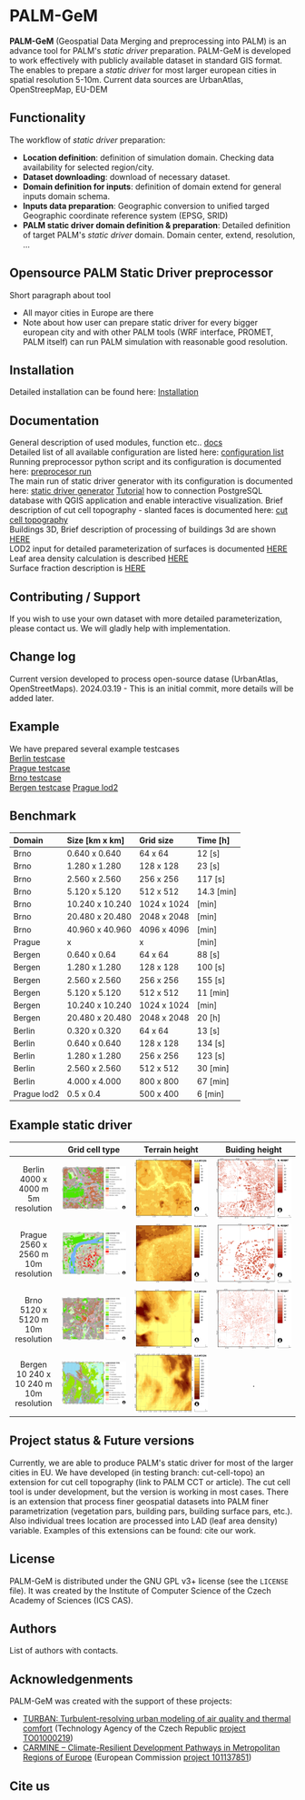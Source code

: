 PALM-GeM
=============================================================
**PALM-GeM** (Geospatial Data Merging and preprocessing into PALM) is an advance tool for PALM's *static driver* preparation. PALM-GeM is developed to work effectively with publicly available dataset in standard GIS format. The enables to prepare a *static driver* for most larger european cities in spatial resolution 5-10m. Current data sources are UrbanAtlas, OpenStreepMap, EU-DEM

## Functionality
The workflow of *static driver* preparation:
- **Location definition**: definition of simulation domain. Checking data availability for selected region/city. 
- **Dataset downloading**: download of necessary dataset.
- **Domain definition for inputs**: definition of domain extend for general inputs domain schema.
- **Inputs data preparation**: Geographic conversion to unified targed Geographic coordinate reference system (EPSG, SRID)
- **PALM static driver domain definition & preparation**: Detailed definition of target PALM's *static driver* domain. Domain center, extend, resolution, ...

## Opensource PALM Static Driver preprocessor
Short paragraph about tool
* All mayor cities in Europe are there
* Note about how user can prepare static driver for every bigger european city and with other PALM tools (WRF interface, PROMET, PALM itself) can run PALM simulation with reasonable good resolution.

## Installation
Detailed installation can be found here: [Installation](docs/install.md)

## Documentation
General description of used modules, function etc.. [docs](docs/general.md) \
Detailed list of all available configuration are listed here: [configuration list](docs/configuration_docs.md) \
Running preprocessor python script and its configuration is documented here: [preprocesor run](docs/run_preprocessor.md) \
The main run of static driver generator with its configuration is documented here: [static driver generator](docs/run_palm_static_driver.md)
[Tutorial](docs/visuallization.md) how to connection PostgreSQL database with QGIS application and enable interactive visualization.
Brief description of cut cell topography - slanted faces is documented here: [cut cell topography](docs/cut_cell_topo.md) \
Buildings 3D, Brief description of processing of buildings 3d are shown [HERE](docs/buildings_3d.md) \
LOD2 input for detailed parameterization of surfaces is documented [HERE](docs/lod2.md) \
Leaf area density calculation is described [HERE](docs/lad.md) \
Surface fraction description is [HERE](docs/surf_frac.md)

## Contributing / Support
If you wish to use your own dataset with more detailed parameterization, please contact us. We will gladly help with implementation.

## Change log
Current version developed to process open-source datase (UrbanAtlas, OpenStreetMaps).
2024.03.19 - This is an initial commit, more details will be added later.

## Example
We have prepared several example testcases \
[Berlin testcase](examples/berlin/README.md) \
[Prague testcase](examples/prague/README.md) \
[Brno testcase](examples/brno/README.md) \
[Bergen testcase](examples/bergen/README.md)
[Prague lod2](examples/prague_lod2/prague_lod2.md)

## Benchmark
| Domain | Size [km x km] | Grid size | Time [h] |
|:------------------|:---------------|:---------------|:----------|
| Brno | 0.640 x 0.640 | 64 x 64 | 12 [s] |
| Brno | 1.280 x 1.280 | 128 x 128 | 23 [s] |
| Brno | 2.560 x 2.560 | 256 x 256 | 117 [s] |
| Brno | 5.120 x 5.120 | 512 x 512 | 14.3 [min] |
| Brno | 10.240 x 10.240 | 1024 x 1024 |  [min] |
| Brno | 20.480 x 20.480 | 2048 x 2048 |  [min] |
| Brno | 40.960 x 40.960 | 4096 x 4096 |  [min] |
| Prague |  x  |  x  |  [min] |
| Bergen | 0.640 x 0.64 | 64 x 64 |  88 [s] |
| Bergen | 1.280 x 1.280 | 128 x 128 | 100  [s] |
| Bergen | 2.560 x 2.560 | 256 x 256 | 155 [s] |
| Bergen | 5.120 x 5.120 | 512 x 512 | 11 [min] |
| Bergen | 10.240 x 10.240 | 1024 x 1024 |  [min] |
| Bergen | 20.480 x 20.480 | 2048 x 2048 | 20 [h] |
| Berlin | 0.320 x 0.320 | 64 x 64 | 13 [s] |
| Berlin | 0.640 x 0.640 | 128 x 128 | 134 [s] |
| Berlin | 1.280 x 1.280 | 256 x 256 | 123 [s] |
| Berlin | 2.560 x 2.560 | 512 x 512 | 30 [min] |
| Berlin | 4.000 x 4.000 | 800 x 800 | 67 [min] |
| Prague lod2 | 0.5 x 0.4 | 500 x 400 | 6 [min] |

## Example static driver
|                                                       |                  Grid cell type                  |                 Terrain height                  |                 Buiding height                 |
|:-----------------------------------------------------:|:------------------------------------------------:|:-----------------------------------------------:|:----------------------------------------------:|
|     Berlin <br> 4000 x 4000 m <br> 5m resolution      |    ![Berlin](./docs/figures/FigXX_Berlin.png)    | ![Berlin](./docs/figures/FigXX_Berlin_DEM.png)  | ![Berlin](./docs/figures/FigXX_Berlin_BH.png)  |
|     Prague <br> 2560 x 2560 m <br> 10m resolution     |    ![Prague](./docs/figures/FigXX_Praha.png)     |  ![Prague](./docs/figures/FigXX_Praha_DEM.png)  |  ![Prague](./docs/figures/FigXX_Praha_BH.png)  |
|      Brno <br> 5120 x 5120 m <br> 10m resolution      |      ![Brno](./docs/figures/FigXX_Brno.png)      |   ![Brno](./docs/figures/FigXX_Brno_DEM.png)    |   ![Brno](./docs/figures/FigXX_Brno_BH.png)    |
|   Bergen <br> 10 240 x 10 240 m <br> 10m resolution   |    ![Bergen](./docs/figures/FigXX_Bergen.png)    | ![Bergen](./docs/figures/FigXX_Bergen_DEM.png)  |                       .                        |

## Project status & Future versions
Currently, we are able to produce PALM's static driver for most of the larger cities in EU. We have developed (in testing branch: cut-cell-topo) an extension for cut cell topography (link to PALM CCT or article). The cut cell tool is under development, but the version is working in most cases. There is an extension that process finer geospatial datasets into PALM finer parametrization (vegetation pars, building pars, building surface pars, etc.). Also individual trees location are processed into LAD (leaf area density) variable. Examples of this extensions can be found: cite our work.

## License
PALM-GeM is distributed under the GNU GPL v3+ license (see the `LICENSE` file).
It was created by the Institute of Computer Science of the Czech Academy of
Sciences (ICS CAS).

## Authors
List of authors with contacts.

## Acknowledgenments

PALM-GeM was created with the support of these projects:

- [TURBAN: Turbulent-resolving urban modeling of air quality and thermal comfort](https://project-turban.eu/)
  (Technology Agency of the Czech Republic
  [project TO01000219](https://starfos.tacr.cz/en/projekty/TO01000219))
- [CARMINE – Climate-Resilient Development Pathways in Metropolitan Regions of Europe](https://carmine-project.eu/)
  (European Commission
  [project 101137851](https://cordis.europa.eu/projects/101137851))

## Cite us